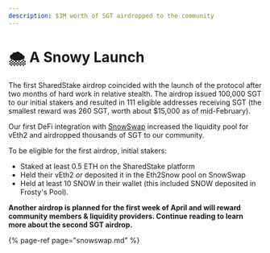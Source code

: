 ```yaml
---
description: $3M worth of SGT airdropped to the community
---
```


# 🌨️ A Snowy Launch

The first SharedStake airdrop coincided with the launch of the protocol after two months of hard work in relative stealth. The airdrop issued 100,000 SGT to our initial stakers and resulted in 111 eligible addresses receiving SGT \(the smallest reward was 260 SGT, worth about $15,000 as of mid-February\).

Our first DeFi integration with [SnowSwap](https://snowswap.org/) increased the liquidity pool for vEth2 and airdropped thousands of SGT to our community.

To be eligible for the first airdrop, initial stakers:

* Staked at least 0.5 ETH on the SharedStake platform
* Held their vEth2 _or_ deposited it in the Eth2Snow pool on SnowSwap
* Held at least 10 SNOW in their wallet \(this included SNOW deposited in Frosty's Pool\).

**Another airdrop is planned for the first week of April and will reward community members & liquidity providers. Continue reading to learn more about the second SGT airdrop.**

{% page-ref page="snowswap.md" %}

